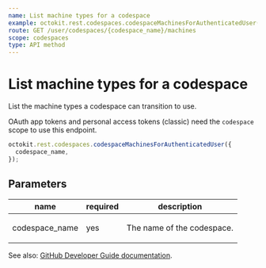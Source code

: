 ```yaml
---
name: List machine types for a codespace
example: octokit.rest.codespaces.codespaceMachinesForAuthenticatedUser({ codespace_name })
route: GET /user/codespaces/{codespace_name}/machines
scope: codespaces
type: API method
---
```


# List machine types for a codespace

List the machine types a codespace can transition to use.

OAuth app tokens and personal access tokens (classic) need the `codespace` scope to use this endpoint.

```js
octokit.rest.codespaces.codespaceMachinesForAuthenticatedUser({
  codespace_name,
});
```

## Parameters

<table>
  <thead>
    <tr>
      <th>name</th>
      <th>required</th>
      <th>description</th>
    </tr>
  </thead>
  <tbody>
    <tr><td>codespace_name</td><td>yes</td><td>

The name of the codespace.

</td></tr>
  </tbody>
</table>

See also: [GitHub Developer Guide documentation](https://docs.github.com/rest/codespaces/machines#list-machine-types-for-a-codespace).
